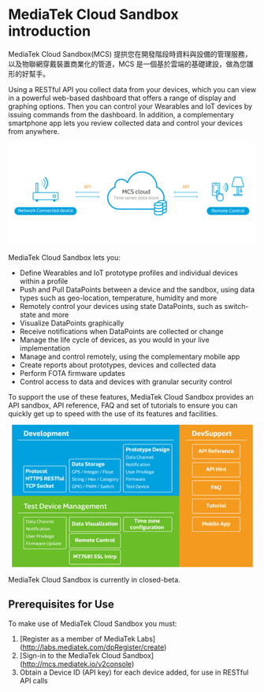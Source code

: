 # **MediaTek Cloud Sandbox introduction**

MediaTek Cloud Sandbox(MCS) 提拱您在開發階段時資料與設備的管理服務，以及物聯網穿戴裝置商業化的管道，MCS  是一個基於雲端的基礎建設，做為您雛形的好幫手。

Using a RESTful API you collect data from your devices, which you can view in a powerful web-based dashboard that offers a range of display and graphing options. Then you can control your Wearables and IoT devices by issuing commands from the dashboard. In addition, a complementary smartphone app lets you review collected data and control your devices from anywhere.

![](images/content01.jpg)

MediaTek Cloud Sandbox lets you:

- Define Wearables and IoT prototype profiles and individual devices within a profile
- Push and Pull DataPoints between a device and the sandbox, using data types such as geo-location, temperature, humidity and more
- Remotely control your devices using state DataPoints, such as switch-state and more
- Visualize DataPoints graphically
- Receive notifications when DataPoints are collected or change
- Manage the life cycle of devices, as you would in your live implementation
- Manage and control remotely, using the complementary mobile app
- Create reports about prototypes, devices and collected data
- Perform FOTA firmware updates
- Control access to data and devices with granular security control

To support the use of these features, MediaTek Cloud Sandbox provides an API sandbox, API reference, FAQ and set of tutorials to ensure you can quickly get up to speed with the use of its features and facilities.


![](images/content_img/content_img-02.jpg)



MediaTek Cloud Sandbox is currently in closed-beta.




## **Prerequisites for Use**
To make use of MediaTek Cloud Sandbox you must:
1. [Register as a member of MediaTek Labs] (http://labs.mediatek.com/dpRegister/create)
2. [Sign-in to the MediaTek Cloud Sandbox] (http://mcs.mediatek.io/v2console)
3. Obtain a Device ID (API key) for each device added, for use in RESTful API calls
